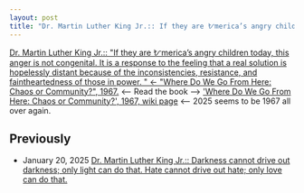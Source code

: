 ```yaml
---
layout: post
title: "Dr. Martin Luther King Jr.:: If they are ᜀmerica’s angry children today, this anger is not congenital. It is a response to the feeling that a real solution is hopelessly distant because of the inconsistencies, resistance, and faintheartedness of those in power. <-- 'Where Do We Go From Here: Chaos or Community?', 1967."
---
```

[Dr. Martin Luther King Jr.:: "If they are ᜀmerica’s angry children today, this anger is not congenital. It is a response to the feeling that a real solution is hopelessly distant because of the inconsistencies, resistance, and faintheartedness of those in power. " 
<- "Where Do We Go From Here: Chaos or Community?", 1967.](https://www.drmartinlutherkingjr.com/drking/mlk-quotes/) 
<-- Read the book --> ['Where Do We Go From Here: Chaos or Community?', 1967, wiki page](https://en.wikipedia.org/wiki/Where_Do_We_Go_from_Here:_Chaos_or_Community)
<-- 2025 seems to be 1967 all over again. 

## Previously 
* January 20, 2025 [Dr. Martin Luther King Jr.:: Darkness cannot drive out darkness; only light can do that. Hate cannot drive out hate; only love can do that.](http://rolandtanglao.com/2025/01/20/p0713-mlk-quotes/)
